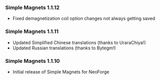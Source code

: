 ### Simple Magnets 1.1.12
- Fixed demagnetization coil option changes not always getting saved

### Simple Magnets 1.1.11
- Updated Simplified Chinese translations (thanks to UraraChiya!)
- Updated Russian translations (thanks to Bytegm!)

### Simple Magnets 1.1.10
- Initial release of Simple Magnets for NeoForge
